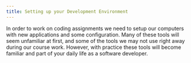 ```yaml
---
title: Setting up your Development Environment
---
```


In order to work on coding assignments we need to setup our computers with new
applications and some configuration. Many of these tools will seem unfamiliar at
first, and some of the tools we may not use right away during our course work.
However, with practice these tools will become familiar and part of your daily
life as a software developer.
